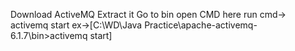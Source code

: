 Download ActiveMQ 
Extract it
Go to bin
open CMD here
run cmd-> activemq start
ex->[C:\WD\Java Practice\apache-activemq-6.1.7\bin>activemq start]
